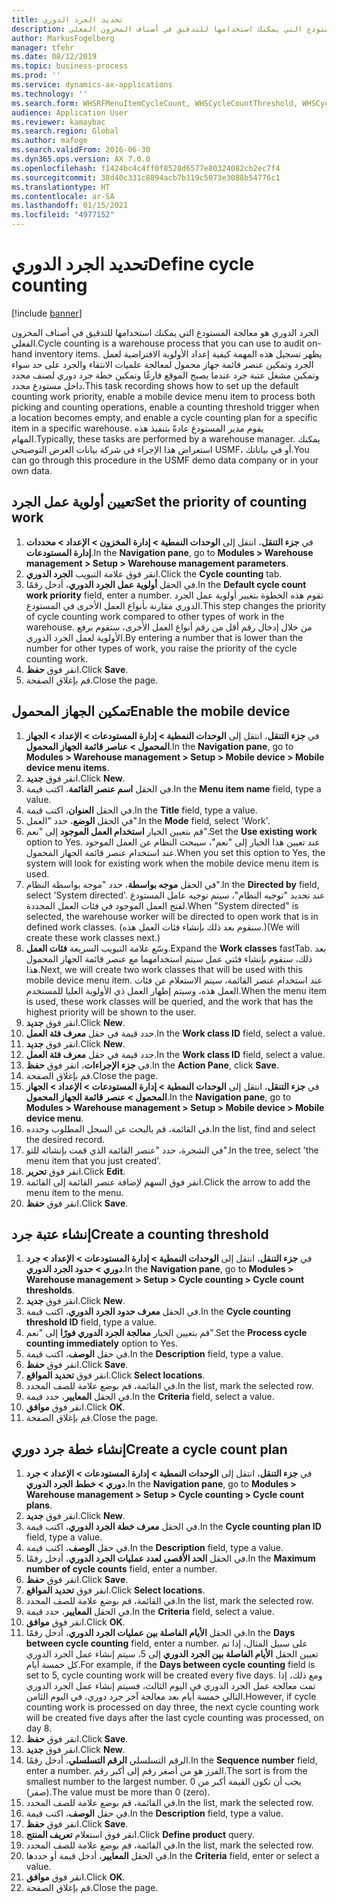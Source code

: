 ```yaml
---
title: تحديد الجرد الدوري
description: الجرد الدوري هو معالجة المستودع التي يمكنك استخدامها للتدقيق في أصناف المخزون الفعلي.
author: MarkusFogelberg
manager: tfehr
ms.date: 08/12/2019
ms.topic: business-process
ms.prod: ''
ms.service: dynamics-ax-applications
ms.technology: ''
ms.search.form: WHSRFMenuItemCycleCount, WHSCycleCountThreshold, WHSCycleCountPlan, WHSCycleCountPlanListPage, WHSParameters, WHSRFMenu, WHSRFMenuItem
audience: Application User
ms.reviewer: kamaybac
ms.search.region: Global
ms.author: mafoge
ms.search.validFrom: 2016-06-30
ms.dyn365.ops.version: AX 7.0.0
ms.openlocfilehash: f1424bc4c4ff0f8528d6577e80324082cb2ec7f4
ms.sourcegitcommit: 38d40c331c8894acb7b119c5073e3088b54776c1
ms.translationtype: HT
ms.contentlocale: ar-SA
ms.lasthandoff: 01/15/2021
ms.locfileid: "4977152"
---
```

# <a name="define-cycle-counting"></a><span data-ttu-id="f1656-103">تحديد الجرد الدوري</span><span class="sxs-lookup"><span data-stu-id="f1656-103">Define cycle counting</span></span> 

[!include [banner](../../includes/banner.md)]

<span data-ttu-id="f1656-104">الجرد الدوري هو معالجة المستودع التي يمكنك استخدامها للتدقيق في أصناف المخزون الفعلي.</span><span class="sxs-lookup"><span data-stu-id="f1656-104">Cycle counting is a warehouse process that you can use to audit on-hand inventory items.</span></span> <span data-ttu-id="f1656-105">يظهر تسجيل هذه المهمة كيفية إعداد الأولوية الافتراضية لعمل الجرد وتمكين عنصر قائمة جهاز محمول لمعالجة علميات الانتقاء والجرد على حد سواء وتمكين مشغل عتبة جرد عندما يصبح الموقع فارغًا وتمكين خطة جرد دوري لصنف محدد داخل مستودع محدد.</span><span class="sxs-lookup"><span data-stu-id="f1656-105">This task recording shows how to set up the default counting work priority, enable a mobile device menu item to process both picking and counting operations, enable a counting threshold trigger when a location becomes empty, and enable a cycle counting plan for a specific item in a specific warehouse.</span></span> <span data-ttu-id="f1656-106">يقوم مدير المستودع عادةً بتنفيذ هذه المهام.</span><span class="sxs-lookup"><span data-stu-id="f1656-106">Typically, these tasks are performed by a warehouse manager.</span></span> <span data-ttu-id="f1656-107">يمكنك استعراض هذا الإجراء في شركة بيانات العرض التوضيحي USMF، أو في بياناتك.</span><span class="sxs-lookup"><span data-stu-id="f1656-107">You can go through this procedure in the USMF demo data company or in your own data.</span></span>


## <a name="set-the-priority-of-counting-work"></a><span data-ttu-id="f1656-108">تعيين أولوية عمل الجرد</span><span class="sxs-lookup"><span data-stu-id="f1656-108">Set the priority of counting work</span></span>
1. <span data-ttu-id="f1656-109">في **جزء التنقل**، انتقل إلى **الوحدات النمطية > إدارة المخزون > الإعداد > محددات إدارة المستودعات**‬.</span><span class="sxs-lookup"><span data-stu-id="f1656-109">In the **Navigation pane**, go to **Modules > Warehouse management > Setup > Warehouse management parameters**.</span></span>
2. <span data-ttu-id="f1656-110">انقر فوق علامة التبويب **الجرد الدوري**.</span><span class="sxs-lookup"><span data-stu-id="f1656-110">Click the **Cycle counting** tab.</span></span>
3. <span data-ttu-id="f1656-111">في الحقل **أولوية عمل الجرد الدوري**، أدخل رقمًا.</span><span class="sxs-lookup"><span data-stu-id="f1656-111">In the **Default cycle count work priority** field, enter a number.</span></span> <span data-ttu-id="f1656-112">تقوم هذه الخطوة بتغيير أولوية عمل الجرد الدوري مقارنة بأنواع العمل الأخرى في المستودع.</span><span class="sxs-lookup"><span data-stu-id="f1656-112">This step changes the priority of cycle counting work compared to other types of work in the warehouse.</span></span> <span data-ttu-id="f1656-113">من خلال إدخال رقم أقل من رقم أنواع العمل الأخرى، ستقوم برفع الأولوية لعمل الجرد الدوري.</span><span class="sxs-lookup"><span data-stu-id="f1656-113">By entering a number that is lower than the number for other types of work, you raise the priority of the cycle counting work.</span></span>  
4. <span data-ttu-id="f1656-114">انقر فوق **حفظ**.</span><span class="sxs-lookup"><span data-stu-id="f1656-114">Click **Save**.</span></span>
5. <span data-ttu-id="f1656-115">قم بإغلاق الصفحة.</span><span class="sxs-lookup"><span data-stu-id="f1656-115">Close the page.</span></span>

## <a name="enable-the-mobile-device"></a><span data-ttu-id="f1656-116">تمكين الجهاز المحمول</span><span class="sxs-lookup"><span data-stu-id="f1656-116">Enable the mobile device</span></span>
1. <span data-ttu-id="f1656-117">في **جزء التنقل**، انتقل إلى **الوحدات النمطية > إدارة المستودعات > الإعداد > الجهاز المحمول > عناصر قائمة الجهاز المحمول**.</span><span class="sxs-lookup"><span data-stu-id="f1656-117">In the **Navigation pane**, go to **Modules > Warehouse management > Setup > Mobile device > Mobile device menu items**.</span></span>
2. <span data-ttu-id="f1656-118">انقر فوق **جديد**.</span><span class="sxs-lookup"><span data-stu-id="f1656-118">Click **New**.</span></span>
3. <span data-ttu-id="f1656-119">في الحقل **اسم عنصر القائمة‬**، اكتب قيمة.</span><span class="sxs-lookup"><span data-stu-id="f1656-119">In the **Menu item name** field, type a value.</span></span>
4. <span data-ttu-id="f1656-120">في الحقل **العنوان**، اكتب قيمة.</span><span class="sxs-lookup"><span data-stu-id="f1656-120">In the **Title** field, type a value.</span></span>
5. <span data-ttu-id="f1656-121">في الحقل **الوضع**، حدد "العمل".</span><span class="sxs-lookup"><span data-stu-id="f1656-121">In the **Mode** field, select 'Work'.</span></span>
6. <span data-ttu-id="f1656-122">قم بتعيين الخيار **استخدام العمل الموجود** إلى "نعم".</span><span class="sxs-lookup"><span data-stu-id="f1656-122">Set the **Use existing work** option to Yes.</span></span> <span data-ttu-id="f1656-123">عند تعيين هذا الخيار إلى "نعم"، سيبحث النظام عن العمل الموجود عند استخدام عنصر قائمة الجهاز المحمول.</span><span class="sxs-lookup"><span data-stu-id="f1656-123">When you set this option to Yes, the system will look for existing work when the mobile device menu item is used.</span></span>  
7. <span data-ttu-id="f1656-124">في الحقل **موجه بواسطة**، حدد "موجه بواسطة النظام".</span><span class="sxs-lookup"><span data-stu-id="f1656-124">In the **Directed by** field, select 'System directed'.</span></span> <span data-ttu-id="f1656-125">عند تحديد "توجيه النظام"، سيتم توجيه عامل المستودع لفتح العمل الموجود في فئات العمل المحددة.</span><span class="sxs-lookup"><span data-stu-id="f1656-125">When "System directed" is selected, the warehouse worker will be directed to open work that is in defined work classes.</span></span> <span data-ttu-id="f1656-126">(سنقوم بعد ذلك بإنشاء فئات العمل هذه.)</span><span class="sxs-lookup"><span data-stu-id="f1656-126">(We will create these work classes next.)</span></span>  
8. <span data-ttu-id="f1656-127">وسّع علامة التبويب السريعة **فئات العمل**.</span><span class="sxs-lookup"><span data-stu-id="f1656-127">Expand the **Work classes** fastTab.</span></span> <span data-ttu-id="f1656-128">بعد ذلك، سنقوم بإنشاء فئتي عمل سيتم استخدامهما مع عنصر قائمة الجهاز المحمول هذا.</span><span class="sxs-lookup"><span data-stu-id="f1656-128">Next, we will create two work classes that will be used with this mobile device menu item.</span></span> <span data-ttu-id="f1656-129">عند استخدام عنصر القائمة، سيتم الاستعلام عن فئات العمل هذه، وسيتم إظهار العمل ذي الأولوية العليا للمستخدم.</span><span class="sxs-lookup"><span data-stu-id="f1656-129">When the menu item is used, these work classes will be queried, and the work that has the highest priority will be shown to the user.</span></span>  
9. <span data-ttu-id="f1656-130">انقر فوق **جديد**.</span><span class="sxs-lookup"><span data-stu-id="f1656-130">Click **New**.</span></span>
10. <span data-ttu-id="f1656-131">حدد قيمة في حقل **معرف فئة العمل**.</span><span class="sxs-lookup"><span data-stu-id="f1656-131">In the **Work class ID** field, select a value.</span></span>
11. <span data-ttu-id="f1656-132">انقر فوق **جديد**.</span><span class="sxs-lookup"><span data-stu-id="f1656-132">Click **New**.</span></span>
12. <span data-ttu-id="f1656-133">حدد قيمة في حقل **معرف فئة العمل**.</span><span class="sxs-lookup"><span data-stu-id="f1656-133">In the **Work class ID** field, select a value.</span></span>
13. <span data-ttu-id="f1656-134">في **جزء الإجراءات**، انقر فوق **حفظ**.</span><span class="sxs-lookup"><span data-stu-id="f1656-134">In the **Action Pane**, click **Save**.</span></span>
14. <span data-ttu-id="f1656-135">قم بإغلاق الصفحة.</span><span class="sxs-lookup"><span data-stu-id="f1656-135">Close the page.</span></span>
15. <span data-ttu-id="f1656-136">في **جزء التنقل**، انتقل إلى **الوحدات النمطية > إدارة المستودعات > الإعداد > الجهاز المحمول > عنصر قائمة الجهاز المحمول**.</span><span class="sxs-lookup"><span data-stu-id="f1656-136">In the **Navigation pane**, go to **Modules > Warehouse management > Setup > Mobile device > Mobile device menu**.</span></span>
16. <span data-ttu-id="f1656-137">في القائمة، قم بالبحث عن السجل المطلوب وحدده.</span><span class="sxs-lookup"><span data-stu-id="f1656-137">In the list, find and select the desired record.</span></span>
17. <span data-ttu-id="f1656-138">في الشجرة، حدد "عنصر القائمة الذي قمت بإنشائه للتو".</span><span class="sxs-lookup"><span data-stu-id="f1656-138">In the tree, select 'the menu item that you just created'.</span></span>
18. <span data-ttu-id="f1656-139">انقر فوق **تحرير**.</span><span class="sxs-lookup"><span data-stu-id="f1656-139">Click **Edit**.</span></span>
19. <span data-ttu-id="f1656-140">انقر فوق السهم لإضافة عنصر القائمة إلى القائمة.</span><span class="sxs-lookup"><span data-stu-id="f1656-140">Click the arrow to add the menu item to the menu.</span></span>
20. <span data-ttu-id="f1656-141">انقر فوق **حفظ**.</span><span class="sxs-lookup"><span data-stu-id="f1656-141">Click **Save**.</span></span>

## <a name="create-a-counting-threshold"></a><span data-ttu-id="f1656-142">إنشاء عتبة جرد</span><span class="sxs-lookup"><span data-stu-id="f1656-142">Create a counting threshold</span></span>
1. <span data-ttu-id="f1656-143">في **جزء التنقل**، انتقل إلى **الوحدات النمطية > إدارة المستودعات > الإعداد > جرد دوري > حدود الجرد الدوري**.</span><span class="sxs-lookup"><span data-stu-id="f1656-143">In the **Navigation pane**, go to **Modules > Warehouse management > Setup > Cycle counting > Cycle count thresholds**.</span></span>
2. <span data-ttu-id="f1656-144">انقر فوق **جديد**.</span><span class="sxs-lookup"><span data-stu-id="f1656-144">Click **New**.</span></span>
3. <span data-ttu-id="f1656-145">في الحقل **معرف حدود الجرد الدوري**، اكتب قيمة.</span><span class="sxs-lookup"><span data-stu-id="f1656-145">In the **Cycle counting threshold ID** field, type a value.</span></span>
4. <span data-ttu-id="f1656-146">قم بتعيين الخيار **معالجة الجرد الدوري فورًا‬** إلى "نعم".</span><span class="sxs-lookup"><span data-stu-id="f1656-146">Set the **Process cycle counting immediately** option to Yes.</span></span>
5. <span data-ttu-id="f1656-147">في حقل **الوصف**، اكتب قيمة.</span><span class="sxs-lookup"><span data-stu-id="f1656-147">In the **Description** field, type a value.</span></span>
6. <span data-ttu-id="f1656-148">انقر فوق **حفظ**.</span><span class="sxs-lookup"><span data-stu-id="f1656-148">Click **Save**.</span></span>
7. <span data-ttu-id="f1656-149">انقر فوق **تحديد المواقع**.</span><span class="sxs-lookup"><span data-stu-id="f1656-149">Click **Select locations**.</span></span>
8. <span data-ttu-id="f1656-150">في القائمة، قم بوضع علامة للصف المحدد.</span><span class="sxs-lookup"><span data-stu-id="f1656-150">In the list, mark the selected row.</span></span>
9. <span data-ttu-id="f1656-151">في الحقل **المعايير**، حدد قيمة.</span><span class="sxs-lookup"><span data-stu-id="f1656-151">In the **Criteria** field, select a value.</span></span>
10. <span data-ttu-id="f1656-152">انقر فوق **موافق**.</span><span class="sxs-lookup"><span data-stu-id="f1656-152">Click **OK**.</span></span>
11. <span data-ttu-id="f1656-153">قم بإغلاق الصفحة.</span><span class="sxs-lookup"><span data-stu-id="f1656-153">Close the page.</span></span>

## <a name="create-a-cycle-count-plan"></a><span data-ttu-id="f1656-154">إنشاء خطة جرد دوري</span><span class="sxs-lookup"><span data-stu-id="f1656-154">Create a cycle count plan</span></span>
1. <span data-ttu-id="f1656-155">في **جزء التنقل**، انتقل إلى **الوحدات النمطية > إدارة المستودعات > الإعداد > جرد دوري > خطط الجرد الدوري**.</span><span class="sxs-lookup"><span data-stu-id="f1656-155">In the **Navigation pane**, go to **Modules > Warehouse management > Setup > Cycle counting > Cycle count plans**.</span></span>
2. <span data-ttu-id="f1656-156">انقر فوق **جديد**.</span><span class="sxs-lookup"><span data-stu-id="f1656-156">Click **New**.</span></span>
3. <span data-ttu-id="f1656-157">في الحقل **معرف خطة الجرد الدوري**، اكتب قيمة.</span><span class="sxs-lookup"><span data-stu-id="f1656-157">In the **Cycle counting plan ID** field, type a value.</span></span>
4. <span data-ttu-id="f1656-158">في حقل **الوصف**، اكتب قيمة.</span><span class="sxs-lookup"><span data-stu-id="f1656-158">In the **Description** field, type a value.</span></span>
5. <span data-ttu-id="f1656-159">في الحقل **الحد الأقصى لعدد عمليات الجرد الدوري**، أدخل رقمًا.</span><span class="sxs-lookup"><span data-stu-id="f1656-159">In the **Maximum number of cycle counts** field, enter a number.</span></span>
6. <span data-ttu-id="f1656-160">انقر فوق **حفظ**.</span><span class="sxs-lookup"><span data-stu-id="f1656-160">Click **Save**.</span></span>
7. <span data-ttu-id="f1656-161">انقر فوق **تحديد المواقع**.</span><span class="sxs-lookup"><span data-stu-id="f1656-161">Click **Select locations**.</span></span>
8. <span data-ttu-id="f1656-162">في القائمة، قم بوضع علامة للصف المحدد.</span><span class="sxs-lookup"><span data-stu-id="f1656-162">In the list, mark the selected row.</span></span>
9. <span data-ttu-id="f1656-163">في الحقل **المعايير**، حدد قيمة.</span><span class="sxs-lookup"><span data-stu-id="f1656-163">In the **Criteria** field, select a value.</span></span>
10. <span data-ttu-id="f1656-164">انقر فوق **موافق**.</span><span class="sxs-lookup"><span data-stu-id="f1656-164">Click **OK**.</span></span>
11. <span data-ttu-id="f1656-165">في الحقل **الأيام الفاصلة بين عمليات الجرد الدوري**، أدخل رقمًا.</span><span class="sxs-lookup"><span data-stu-id="f1656-165">In the **Days between cycle counting** field, enter a number.</span></span> <span data-ttu-id="f1656-166">على سبيل المثال، إذا تم تعيين الحقل **الأيام الفاصلة بين الجرد الدوري** إلى 5، سيتم إنشاء عمل الجرد الدوري كل خمسة أيام.</span><span class="sxs-lookup"><span data-stu-id="f1656-166">For example, if the **Days between cycle counting** field is set to 5, cycle counting work will be created every five days.</span></span> <span data-ttu-id="f1656-167">ومع ذلك، إذا تمت معالجة عمل الجرد الدوري في اليوم الثالث، فسيتم إنشاء عمل الجرد الدوري التالي خمسة أيام بعد معالجة آخر جرد دوري، في اليوم الثامن.</span><span class="sxs-lookup"><span data-stu-id="f1656-167">However, if cycle counting work is processed on day three, the next cycle counting work will be created five days after the last cycle counting was processed, on day 8.</span></span>  
12. <span data-ttu-id="f1656-168">انقر فوق **حفظ**.</span><span class="sxs-lookup"><span data-stu-id="f1656-168">Click **Save**.</span></span>
13. <span data-ttu-id="f1656-169">انقر فوق **جديد**.</span><span class="sxs-lookup"><span data-stu-id="f1656-169">Click **New**.</span></span>
14. <span data-ttu-id="f1656-170">الرقم التسلسلي **الرقم التسلسلي**، أدخل رقمًا.</span><span class="sxs-lookup"><span data-stu-id="f1656-170">In the **Sequence number** field, enter a number.</span></span> <span data-ttu-id="f1656-171">الفرز هو من أصغر رقم إلى أكبر رقم.</span><span class="sxs-lookup"><span data-stu-id="f1656-171">The sort is from the smallest number to the largest number.</span></span> <span data-ttu-id="f1656-172">يجب أن تكون القيمة أكبر من 0 (صفر).</span><span class="sxs-lookup"><span data-stu-id="f1656-172">The value must be more than 0 (zero).</span></span>  
15. <span data-ttu-id="f1656-173">في القائمة، قم بوضع علامة للصف المحدد.</span><span class="sxs-lookup"><span data-stu-id="f1656-173">In the list, mark the selected row.</span></span>
16. <span data-ttu-id="f1656-174">في حقل **الوصف**، اكتب قيمة.</span><span class="sxs-lookup"><span data-stu-id="f1656-174">In the **Description** field, type a value.</span></span>
17. <span data-ttu-id="f1656-175">انقر فوق **حفظ**.</span><span class="sxs-lookup"><span data-stu-id="f1656-175">Click **Save**.</span></span>
18. <span data-ttu-id="f1656-176">انقر فوق استعلام **تعريف المنتج**.</span><span class="sxs-lookup"><span data-stu-id="f1656-176">Click **Define product** query.</span></span>
19. <span data-ttu-id="f1656-177">في القائمة، قم بوضع علامة للصف المحدد.</span><span class="sxs-lookup"><span data-stu-id="f1656-177">In the list, mark the selected row.</span></span>
20. <span data-ttu-id="f1656-178">في الحقل **المعايير‬**، أدخل قيمة أو حددها.</span><span class="sxs-lookup"><span data-stu-id="f1656-178">In the **Criteria** field, enter or select a value.</span></span>
21. <span data-ttu-id="f1656-179">انقر فوق **موافق**.</span><span class="sxs-lookup"><span data-stu-id="f1656-179">Click **OK**.</span></span>
22. <span data-ttu-id="f1656-180">قم بإغلاق الصفحة.</span><span class="sxs-lookup"><span data-stu-id="f1656-180">Close the page.</span></span>

